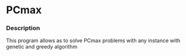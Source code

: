 # PCmax
### Description
This program allows as to solve PCmax problems with any instance with genetic and greedy algorithm
